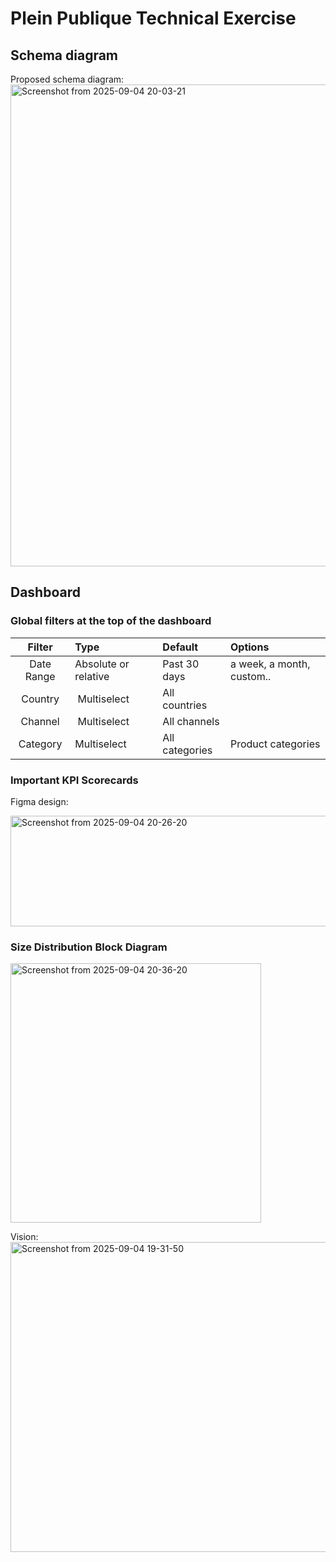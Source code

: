 # Plein Publique Technical Exercise

## Schema diagram

Proposed schema diagram:
<img width="1157" height="771" alt="Screenshot from 2025-09-04 20-03-21" src="https://github.com/user-attachments/assets/e70f9f65-6c95-4ee7-baa2-24f07d9b13fc" />
 
 
## Dashboard 
 
### Global filters at the top of the dashboard 
   
|   Filter   | Type | Default | Options |
| :------: | :---- | :--------------------------------------------------------------------------------------------------------- | :--------------------------------------------------------------------------------------------------------- |                                                   
| Date Range | Absolute or relative  | Past 30 days | a week, a month, custom.. |
| Country | Multiselect | All countries | |
| Channel | Multiselect | All channels | |
| Category | Multiselect | All categories | Product categories | pos, online, marketplace |


### Important KPI Scorecards

Figma design: 

<img width="871" height="177" alt="Screenshot from 2025-09-04 20-26-20" src="https://github.com/user-attachments/assets/2b52fe6f-16ab-4647-80e8-e32105fb7ebe" />

### Size Distribution Block Diagram
<img width="401" height="415" alt="Screenshot from 2025-09-04 20-36-20" src="https://github.com/user-attachments/assets/0b6b42ee-68ae-4992-9ce8-d9008813c3ce" />







Vision:
<img width="671" height="496" alt="Screenshot from 2025-09-04 19-31-50" src="https://github.com/user-attachments/assets/c6f29c03-570f-4b7a-accd-572d45caadca" />

